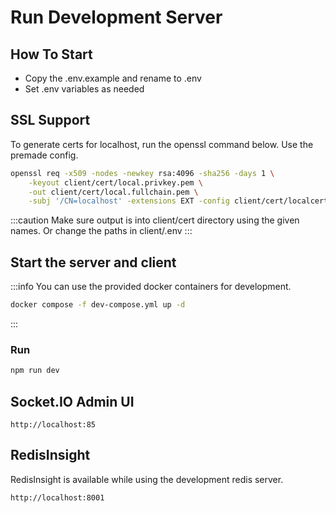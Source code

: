 # Run Development Server

## How To Start

- Copy the .env.example and rename to .env
- Set .env variables as needed

## SSL Support

To generate certs for localhost, run the openssl command below. Use the premade config.

```bash
openssl req -x509 -nodes -newkey rsa:4096 -sha256 -days 1 \
    -keyout client/cert/local.privkey.pem \
    -out client/cert/local.fullchain.pem \
    -subj '/CN=localhost' -extensions EXT -config client/cert/localcert.conf
```

:::caution
Make sure output is into client/cert directory using the given names. Or change the paths in client/.env
:::

## Start the server and client

:::info
You can use the provided docker containers for development.
```bash
docker compose -f dev-compose.yml up -d
```
:::

### Run
```bash
npm run dev
```

## Socket.IO Admin UI

```
http://localhost:85
```

## RedisInsight

RedisInsight is available while using the development redis server.

```
http://localhost:8001
```
